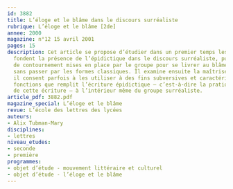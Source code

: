 ```yaml
---
id: 3882
title: L’éloge et le blâme dans le discours surréaliste
rubrique: L’éloge et le blâme [2de]
annee: 2000
magazine: n°12 15 avril 2001
pages: 15
description: Cet article se propose d’étudier dans un premier temps les raisons qui
  fondent la présence de l’épidictique dans le discours surréaliste, puis les stratégies
  de contournement mises en place par le groupe pour se livrer au blâme et à l’éloge
  sans passer par les formes classiques. Il examine ensuite la maîtrise avec laquelle
  il consent parfois à les utiliser à des fins subversives et caractérise enfin les
  fonctions que remplit l’écriture épidictique – c’est-à-dire la pratique collective
  de cette écriture – à l’intérieur même du groupe surréaliste.
article_pdf: 3882.pdf
magazine_special: L’éloge et le blâme
revue: L’école des lettres des lycées
auteurs:
- Alix Tubman-Mary
disciplines:
- lettres
niveau_etudes:
- seconde
- première
programmes:
- objet d’étude - mouvement littéraire et culturel
- objet d’étude - l’éloge et le blâme
---
```

